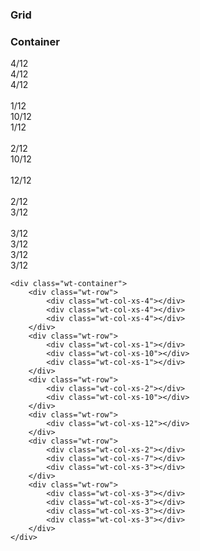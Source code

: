 ### Grid

<div class="wt-row">
<div class="wt-col-xs-12">
<div id="Grid">
	<h3>Container</h3>
	<div class="wt-row">
		<div class="wt-col-xs-4"><span class="col-gray">4/12</span></div>
		<div class="wt-col-xs-4"><span class="col-gray">4/12</span></div>
		<div class="wt-col-xs-4"><span class="col-gray">4/12</span></div>
	</div>
	<br>
	<div class="wt-row">
		<div class="wt-col-xs-1"><span class="col-gray">1/12</span></div>
		<div class="wt-col-xs-10"><span class="col-gray">10/12</span></div>
		<div class="wt-col-xs-1"><span class="col-gray">1/12</span></div>
	</div>
	<br>
	<div class="wt-row">
		<div class="wt-col-xs-2"><span class="col-gray">2/12</span></div>
		<div class="wt-col-xs-10"><span class="col-gray">10/12</span></div>
	</div>
	<br>
	<div class="wt-row">
		<div class="wt-col-xs-12"><span class="col-gray">12/12</span></div>
	</div>
	<br>
	<div class="wt-row">
		<div class="wt-col-xs-2"><span class="col-gray">2/12</span></div>
		<div class="wt-col-xs-7"><span class="col-gray"7/12</span></div>
		<div class="wt-col-xs-3"><span class="col-gray">3/12</span></div>
	</div>
	<br>
	<div class="wt-row">
		<div class="wt-col-xs-3"><span class="col-gray">3/12</span></div>
		<div class="wt-col-xs-3"><span class="col-gray">3/12</span></div>
		<div class="wt-col-xs-3"><span class="col-gray">3/12</span></div>
		<div class="wt-col-xs-3"><span class="col-gray">3/12</span></div>
	</div>
	</div>
</div>
</div>


```
<div class="wt-container">
	<div class="wt-row">
		<div class="wt-col-xs-4"></div>
		<div class="wt-col-xs-4"></div>
		<div class="wt-col-xs-4"></div>
	</div>
	<div class="wt-row">
		<div class="wt-col-xs-1"></div>
		<div class="wt-col-xs-10"></div>
		<div class="wt-col-xs-1"></div>
	</div>
	<div class="wt-row">
		<div class="wt-col-xs-2"></div>
		<div class="wt-col-xs-10"></div>
	</div>
	<div class="wt-row">
		<div class="wt-col-xs-12"></div>
	</div>
	<div class="wt-row">
		<div class="wt-col-xs-2"></div>
		<div class="wt-col-xs-7"></div>
		<div class="wt-col-xs-3"></div>
	</div>
	<div class="wt-row">
		<div class="wt-col-xs-3"></div>
		<div class="wt-col-xs-3"></div>
		<div class="wt-col-xs-3"></div>
		<div class="wt-col-xs-3"></div>
	</div>
</div>
```